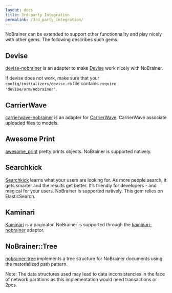 ```yaml
---
layout: docs
title: 3rd-party Integration
permalink: /3rd_party_integration/
---
```


NoBrainer can be extended to support other functionnality and play nicely with
other gems. The following describes such gems.

## Devise

[devise-nobrainer](https://github.com/nviennot/devise-nobrainer) is an adapter
to make [Devise](https://github.com/plataformatec/devise/) work nicely with
NoBrainer.

If devise does not work, make sure that your `config/initializers/devise.rb` file
contains `require 'devise/orm/nobrainer'`.

## CarrierWave

[carrierwave-nobrainer](https://github.com/nviennot/carrierwave-nobrainer) is an
adapter for [CarrierWave](https://github.com/carrierwaveuploader/carrierwave/).
CarrierWave associate uploaded files to models.

## Awesome Print

[awesome_print](https://github.com/michaeldv/awesome_print) pretty prints objects.
NoBrainer is supported natively.

## Searchkick

[Searchkick](https://github.com/ankane/searchkick) learns what your users are
looking for. As more people search, it gets smarter and the results get better.
It’s friendly for developers - and magical for your users.
NoBrainer is supported natively. This gem relies on ElasticSearch.

## Kaminari

[Kaminari](https://github.com/amatsuda/kaminari) is a paginator.
NoBrainer is supported through the
[kaminari-nobrainer](https://github.com/nviennot/kaminari-nobrainer) adaptor.

## NoBrainer::Tree

[nobrainer-tree](https://github.com/eksoverzero/nobrainer-tree) implements a tree
structure for NoBrainer documents using the materialized path pattern.

Note: The data structures used may lead to data inconsistencies in the face of
network partitions as this implementation would need transactions or 2pcs.
